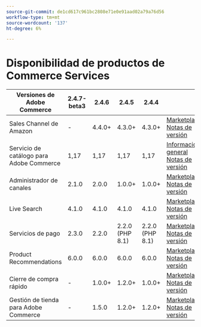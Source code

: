 ```yaml
---
source-git-commit: de1cd617c961bc2808e71e0e91aad02a79a76d56
workflow-type: tm+mt
source-wordcount: '137'
ht-degree: 6%

---
```

# Disponibilidad de productos de Commerce Services


<table style="table-layout:auto">
  <thead>
    <tr>
      <th>Versiones de Adobe Commerce</th>
      <th>2.4.7-beta3</th>
      <th>2.4.6</th>
      <th>2.4.5</th>
      <th>2.4.4</th>
      <th></th>
    </tr>
  </thead>
  <tbody>
      <tr>
          <td>Sales Channel de Amazon</td>
          <td>-</td>
          <td>4.4.0+</td>
          <td>4.3.0+</td>
          <td>4.3.0+</td>
          <td>
              <a href="https://commercemarketplace.adobe.com/magento-module-amazon.html">Marketplace</a><br/>
              <a href="https://experienceleague.adobe.com/docs/commerce-channels/amazon/release-notes.html">Notas de versión</a><br/>
          </td>
      </tr>
      <tr>
          <td>Servicio de catálogo para Adobe Commerce</td>
          <td>1,17</td>
          <td>1,17</td>
          <td>1,17</td>
          <td>1,17</td>
          <td>
              <a href="https://experienceleague.adobe.com/docs/commerce-merchant-services/catalog-service/guide-overview.html">Información general</a><br/>
              <a href="https://experienceleague.adobe.com/docs/commerce-merchant-services/catalog-service/release-notes.html">Notas de versión</a><br/>
          </td>
      </tr>
      <tr>
          <td>Administrador de canales</td>
          <td>2.1.0</td>
          <td>2.0.0</td>
          <td>1.0.0+</td>
          <td>1.0.0+</td>
          <td>
              <a href="https://commercemarketplace.adobe.com/magento-channel-manager.html">Marketplace</a><br/>
              <a href="https://experienceleague.adobe.com/docs/commerce-channels/channel-manager/release-notes.html">Notas de versión</a><br/>
          </td>
      </tr>
      <tr>
          <td>Live Search</td>
          <td>4.1.0</td>
          <td>4.1.0</td>
          <td>4.1.0</td>
          <td>4.1.0</td>
          <td>
              <a href="https://commercemarketplace.adobe.com/magento-live-search.html">Marketplace</a><br/>
              <a href="https://experienceleague.adobe.com/docs/commerce-merchant-services/live-search/release-notes.html">Notas de versión</a><br/>
          </td>
      </tr>
      <tr>
          <td>Servicios de pago</td>
          <td>2.3.0</td>
          <td>2.2.0</td>
          <td>2.2.0 (PHP 8.1)</td>
          <td>2.2.0 (PHP 8.1)</td>
          <td>
              <a href="https://commercemarketplace.adobe.com/magento-payment-services.html">Marketplace</a><br/>
              <a href="https://experienceleague.adobe.com/docs/commerce-merchant-services/payment-services/release-notes.html">Notas de versión</a><br/>
          </td>
      </tr>
      <tr>
          <td>Product Recommendations</td>
          <td>6.0.0</td>
          <td>6.0.0</td>
          <td>6.0.0</td>
          <td>6.0.0</td>
          <td>
              <a href="https://commercemarketplace.adobe.com/magento-product-recommendations.html">Marketplace</a><br/>
              <a href="https://experienceleague.adobe.com/docs/commerce-merchant-services/product-recommendations/release-notes.html">Notas de versión</a><br/>
          </td>
      </tr>
      <tr>
          <td>Cierre de compra rápido</td>
          <td>-</td>
          <td>1.0.0+</td>
          <td>1.2.0+</td>
          <td>1.0.0+</td>
          <td>
              <a href="https://commercemarketplace.adobe.com/magento-quick-checkout.html">Marketplace</a><br/>
              <a href="https://experienceleague.adobe.com/docs/commerce-merchant-services/product-recommendations/release-notes.html">Notas de versión</a><br/>
          </td>
      </tr>
      <tr>
          <td>Gestión de tienda para Adobe Commerce</td>
          <td>-</td>
          <td>1.5.0</td>
          <td>1.2.0+</td>
          <td>1.2.0+</td>
          <td>
              <a href="https://commercemarketplace.adobe.com/store-fulfillment-magento-walmart.html">Marketplace</a><br/>
              <a href="https://experienceleague.adobe.com/docs/commerce-merchant-services/store-fulfillment/release-notes.html">Notas de versión</a><br/>
          </td>
      </tr>
  </tbody>
</table>
